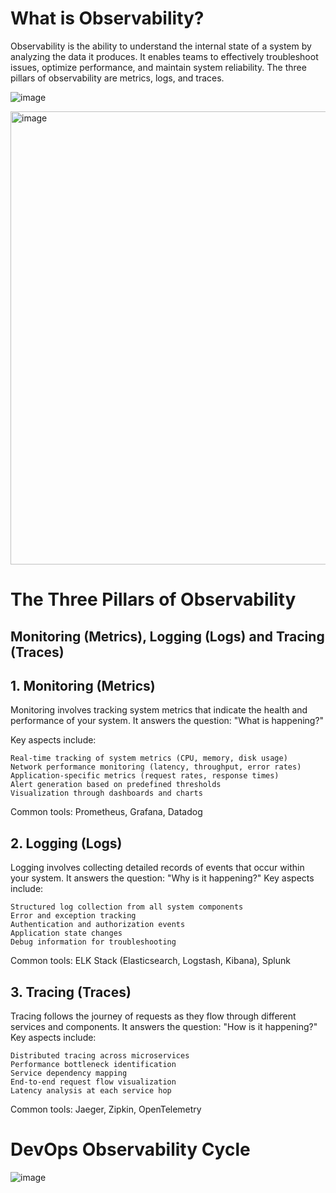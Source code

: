 # What is Observability?

Observability is the ability to understand the internal state of a system by analyzing the data it produces. It enables teams to effectively troubleshoot issues, optimize performance, and maintain system reliability. The three pillars of observability are metrics, logs, and traces.

![image](https://github.com/user-attachments/assets/583a376e-c29e-44ff-8337-27b7a8cf36ce)

<img width="725" alt="image" src="https://github.com/user-attachments/assets/8b0b7dbe-ced2-47f0-950c-58e63070a0de" />

# The Three Pillars of Observability 
##  Monitoring (Metrics), Logging (Logs) and Tracing (Traces) 

## 1. Monitoring (Metrics)
Monitoring involves tracking system metrics that indicate the health and performance of your system. It answers the question: "What is happening?"

Key aspects include:
```
Real-time tracking of system metrics (CPU, memory, disk usage)
Network performance monitoring (latency, throughput, error rates)
Application-specific metrics (request rates, response times)
Alert generation based on predefined thresholds
Visualization through dashboards and charts
```
Common tools: Prometheus, Grafana, Datadog

## 2. Logging (Logs)
Logging involves collecting detailed records of events that occur within your system. It answers the question: "Why is it happening?"
Key aspects include:
```
Structured log collection from all system components
Error and exception tracking
Authentication and authorization events
Application state changes
Debug information for troubleshooting
```
Common tools: ELK Stack (Elasticsearch, Logstash, Kibana), Splunk

## 3. Tracing (Traces)
Tracing follows the journey of requests as they flow through different services and components. It answers the question: "How is it happening?"
Key aspects include:
```
Distributed tracing across microservices
Performance bottleneck identification
Service dependency mapping
End-to-end request flow visualization
Latency analysis at each service hop
```
Common tools: Jaeger, Zipkin, OpenTelemetry

# DevOps Observability Cycle
![image](https://github.com/user-attachments/assets/a46e6b08-96ee-41ae-97ba-aa126c2cb8b3)



